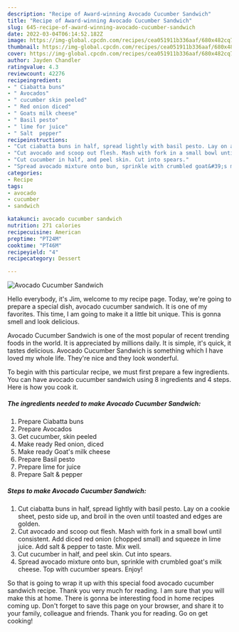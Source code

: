 ```yaml
---
description: "Recipe of Award-winning Avocado Cucumber Sandwich"
title: "Recipe of Award-winning Avocado Cucumber Sandwich"
slug: 645-recipe-of-award-winning-avocado-cucumber-sandwich
date: 2022-03-04T06:14:52.182Z
image: https://img-global.cpcdn.com/recipes/cea051911b336aaf/680x482cq70/avocado-cucumber-sandwich-recipe-main-photo.jpg
thumbnail: https://img-global.cpcdn.com/recipes/cea051911b336aaf/680x482cq70/avocado-cucumber-sandwich-recipe-main-photo.jpg
cover: https://img-global.cpcdn.com/recipes/cea051911b336aaf/680x482cq70/avocado-cucumber-sandwich-recipe-main-photo.jpg
author: Jayden Chandler
ratingvalue: 4.3
reviewcount: 42276
recipeingredient:
- " Ciabatta buns"
- " Avocados"
- " cucumber skin peeled"
- " Red onion diced"
- " Goats milk cheese"
- " Basil pesto"
- " lime for juice"
- " Salt  pepper"
recipeinstructions:
- "Cut ciabatta buns in half, spread lightly with basil pesto. Lay on a cookie sheet, pesto side up, and broil in the oven until toasted and edges are golden."
- "Cut avocado and scoop out flesh. Mash with fork in a small bowl until consistent. Add diced red onion (chopped small) and squeeze in lime juice. Add salt &amp; pepper to taste. Mix well."
- "Cut cucumber in half, and peel skin. Cut into spears."
- "Spread avocado mixture onto bun, sprinkle with crumbled goat&#39;s milk cheese. Top with cucumber spears. Enjoy!"
categories:
- Recipe
tags:
- avocado
- cucumber
- sandwich

katakunci: avocado cucumber sandwich 
nutrition: 271 calories
recipecuisine: American
preptime: "PT24M"
cooktime: "PT46M"
recipeyield: "4"
recipecategory: Dessert

---
```



![Avocado Cucumber Sandwich](https://img-global.cpcdn.com/recipes/cea051911b336aaf/680x482cq70/avocado-cucumber-sandwich-recipe-main-photo.jpg)

Hello everybody, it's Jim, welcome to my recipe page. Today, we're going to prepare a special dish, avocado cucumber sandwich. It is one of my favorites. This time, I am going to make it a little bit unique. This is gonna smell and look delicious.



Avocado Cucumber Sandwich is one of the most popular of recent trending foods in the world. It is appreciated by millions daily. It is simple, it's quick, it tastes delicious. Avocado Cucumber Sandwich is something which I have loved my whole life. They're nice and they look wonderful.


To begin with this particular recipe, we must first prepare a few ingredients. You can have avocado cucumber sandwich using 8 ingredients and 4 steps. Here is how you cook it.

<!--inarticleads1-->

##### The ingredients needed to make Avocado Cucumber Sandwich:

1. Prepare  Ciabatta buns
1. Prepare  Avocados
1. Get  cucumber, skin peeled
1. Make ready  Red onion, diced
1. Make ready  Goat&#39;s milk cheese
1. Prepare  Basil pesto
1. Prepare  lime for juice
1. Prepare  Salt &amp; pepper




<!--inarticleads2-->

##### Steps to make Avocado Cucumber Sandwich:

1. Cut ciabatta buns in half, spread lightly with basil pesto. Lay on a cookie sheet, pesto side up, and broil in the oven until toasted and edges are golden.
1. Cut avocado and scoop out flesh. Mash with fork in a small bowl until consistent. Add diced red onion (chopped small) and squeeze in lime juice. Add salt &amp; pepper to taste. Mix well.
1. Cut cucumber in half, and peel skin. Cut into spears.
1. Spread avocado mixture onto bun, sprinkle with crumbled goat&#39;s milk cheese. Top with cucumber spears. Enjoy!




So that is going to wrap it up with this special food avocado cucumber sandwich recipe. Thank you very much for reading. I am sure that you will make this at home. There is gonna be interesting food in home recipes coming up. Don't forget to save this page on your browser, and share it to your family, colleague and friends. Thank you for reading. Go on get cooking!
